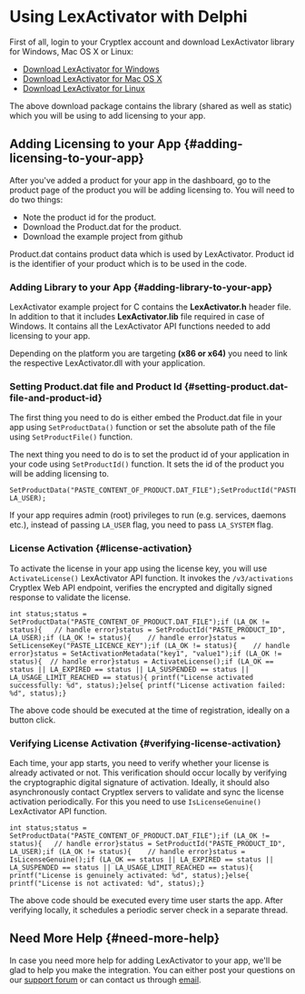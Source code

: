 # Using LexActivator with Delphi

First of all, login to your Cryptlex account and download LexActivator library for Windows, Mac OS X or Linux:

* ​[Download LexActivator for Windows](https://cryptlex.com/app/api)​
* ​[Download LexActivator for Mac OS X](https://cryptlex.com/app/api)​
* ​[Download LexActivator for Linux](https://cryptlex.com/app/api)​

The above download package contains the library \(shared as well as static\) which you will be using to add licensing to your app.

## Adding Licensing to your App {#adding-licensing-to-your-app}

After you've added a product for your app in the dashboard, go to the product page of the product you will be adding licensing to. You will need to do two things:

* Note the product id for the product.
* Download the Product.dat for the product.
* Download the example project from github

Product.dat contains product data which is used by LexActivator. Product id is the identifier of your product which is to be used in the code.

### Adding Library to your App {#adding-library-to-your-app}

LexActivator example project for C contains the **LexActivator.h** header file. In addition to that it includes **LexActivator.lib** file required in case of Windows. It contains all the LexActivator API functions needed to add licensing to your app.

Depending on the platform you are targeting **\(x86 or x64\)** you need to link the respective LexActivator.dll with your application.

### Setting Product.dat file and Product Id {#setting-product.dat-file-and-product-id}

The first thing you need to do is either embed the Product.dat file in your app using `SetProductData()` function or set the absolute path of the file using `SetProductFile()` function.

The next thing you need to do is to set the product id of your application in your code using `SetProductId()` function. It sets the id of the product you will be adding licensing to.

```text
SetProductData("PASTE_CONTENT_OF_PRODUCT.DAT_FILE");SetProductId("PASTE_PRODUCT_ID", LA_USER);
```

If your app requires admin \(root\) privileges to run \(e.g. services, daemons etc.\), instead of passing `LA_USER` flag, you need to pass `LA_SYSTEM` flag.

### License Activation {#license-activation}

To activate the license in your app using the license key, you will use `ActivateLicense()` LexActivator API function. It invokes the `/v3/activations` Cryptlex Web API endpoint, verifies the encrypted and digitally signed response to validate the license.

```text
int status;status = SetProductData("PASTE_CONTENT_OF_PRODUCT.DAT_FILE");if (LA_OK != status){	// handle error}status = SetProductId("PASTE_PRODUCT_ID", LA_USER);if (LA_OK != status){	// handle error}status = SetLicenseKey("PASTE_LICENCE_KEY");if (LA_OK != status){	 // handle error}status = SetActivationMetadata("key1", "value1");if (LA_OK != status){	 // handle error}status = ActivateLicense();if (LA_OK == status || LA_EXPIRED == status || LA_SUSPENDED == status || LA_USAGE_LIMIT_REACHED == status){	printf("License activated successfully: %d", status);}else{	printf("License activation failed: %d", status);}
```

The above code should be executed at the time of registration, ideally on a button click.

### Verifying License Activation {#verifying-license-activation}

Each time, your app starts, you need to verify whether your license is already activated or not. This verification should occur locally by verifying the cryptographic digital signature of activation. Ideally, it should also asynchronously contact Cryptlex servers to validate and sync the license activation periodically. For this you need to use `IsLicenseGenuine()` LexActivator API function.

```text
int status;status = SetProductData("PASTE_CONTENT_OF_PRODUCT.DAT_FILE");if (LA_OK != status){	// handle error}status = SetProductId("PASTE_PRODUCT_ID", LA_USER);if (LA_OK != status){	// handle error}status = IsLicenseGenuine();if (LA_OK == status || LA_EXPIRED == status || LA_SUSPENDED == status || LA_USAGE_LIMIT_REACHED == status){	printf("License is genuinely activated: %d", status);}else{	printf("License is not activated: %d", status);}
```

The above code should be executed every time user starts the app. After verifying locally, it schedules a periodic server check in a separate thread.

## Need More Help {#need-more-help}

In case you need more help for adding LexActivator to your app, we'll be glad to help you make the integration. You can either post your questions on our [support forum](https://cryptlex.com/forums) or can contact us through [email](mailto:support@cryptlex.com?Subject=Using%20LexActivator).

